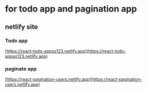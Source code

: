 # for todo app and pagination app

## netlify site

### Todo app

[https://react-todo-appss123.netlify.app](https://react-todo-appss123.netlify.app)

### paginate app

[https://react-pagination-users.netlify.app](https://react-pagination-users.netlify.app)
